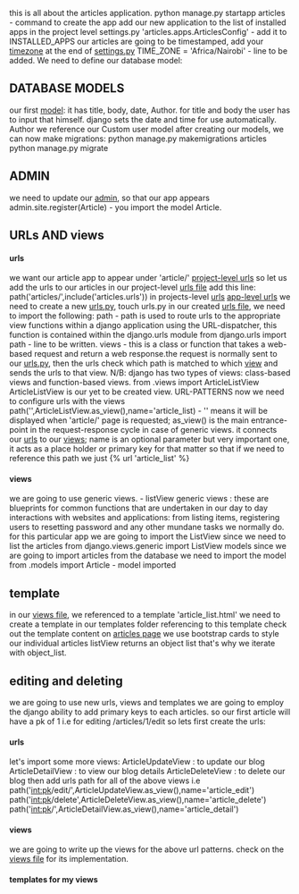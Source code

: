 this is all about the articles application.
    python manage.py startapp articles - command to create the app
add our new application to the list of installed apps in the project level settings.py
    'articles.apps.ArticlesConfig' - add it to INSTALLED_APPS
our articles are going to be timestamped, add your [timezone](https://en.wikipedia.org/wiki/List_of_tz_database_time_zones) at the end of [settings.py](../news_project/settings.py)
    TIME_ZONE = 'Africa/Nairobi' - line to be added.
We need to  define our database model:
 ## DATABASE MODELS
 our first [model](models.py):
    it has title, body, date, Author.
    for title and body the user has to input that himself.
    django sets the date and time for use automatically.
    Author we reference our Custom user model
after creating our models, we can now make migrations:
    python manage.py makemigrations articles
    python manage.py migrate

## ADMIN
we need to update our [admin](admin.py), so that our app appears
    admin.site.register(Article) - you import the model Article.

## URLs AND views
#### urls
we want our article app to appear under 'article/'
[project-level urls](../news_project/urls.py)
    so let us add the urls to our articles in our project-level [urls file](../news_project/urls.py)
    add this line:
    path('articles/',include('articles.urls')) in projects-level [urls](../news_project/urls.py)
[app-level urls](./urls.py)
    we need to create a new [urls.py](./urls.py), touch urls.py
    in our created [urls file](./urls.py), we need to import the following:
        path - path is used to route urls to the appropriate view functions within a django application using the URL-dispatcher, this function is contained within the django.urls module
            from django.urls import path - line to be written.
        views - this is a class or function that takes a web-based request and return a web response.the request is normally sent to our [urls.py](./urls.py), then the urls check which path is matched to which [view](./views.py) and sends the urls to that view.
        N/B: django has two types of views: class-based views and function-based views.
            from .views import ArticleListView
            ArticleListView is our yet to be created view.
URL-PATTERNS
    now we need to configure urls with the views
    path('',ArticleListView.as_view(),name='article_list) - '' means it will be displayed when 'article/' page is requested; as_view() is the main entrance-point in the request-response cycle in case of generic views. it connects our [urls](./urls.py) to our [views](./views.py); name is an optional parameter but very important one, it acts as a place holder or primary key for that matter so that if we need to reference this path we just {% url 'article_list' %}
#### views
we are going to use generic views. - listView
    generic views : these are blueprints for common functions that are undertaken in our day to day interactions with websites and applications: from listing items, registering users to resetting password and any other mundane tasks we normally do.
    for this particular app we are going to import the ListView since we need to list the articles
        from django.views.generic import ListView
models
    since we are going to import articles from the database we need to import the model
        from .models import Article - model imported
## template
in our [views file](./views.py), we referenced to a template 'article_list.html' 
we need to create a template in our templates folder referencing to this template
check out the template content on [articles page](../templates/article_list.html)
we use bootstrap cards to style our individual articles
listView returns an object list that's why we iterate with object_list.

## editing and deleting
we are going to use new urls, views and templates
we are going to employ the django ability to add primary keys to each articles.
so our first article will have a pk of 1 i.e for editing /articles/1/edit
so lets first create the urls:
#### urls
let's import some more views:
    ArticleUpdateView : to update our blog
    ArticleDetailView : to view our blog details
    ArticleDeleteView : to delete our blog
then add urls path for all of the above views
    i.e path('<int:pk>/edit/',ArticleUpdateView.as_view(),name='article_edit')
    path('<int:pk>/delete',ArticleDeleteView.as_view(),name='article_delete')
    path('<int:pk>/',ArticleDetailView.as_view(),name='article_detail')

#### views
we are going to write up the views for the above url patterns.
    check on the [views file](./views.py) for its implementation.

#### templates for my views
